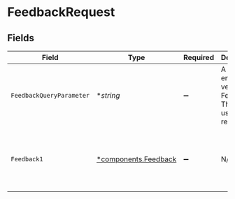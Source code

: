 # FeedbackRequest


## Fields

| Field                                                            | Type                                                             | Required                                                         | Description                                                      | Example                                                          |
| ---------------------------------------------------------------- | ---------------------------------------------------------------- | ---------------------------------------------------------------- | ---------------------------------------------------------------- | ---------------------------------------------------------------- |
| `FeedbackQueryParameter`                                         | **string*                                                        | :heavy_minus_sign:                                               | A URL encoded versions of Feedback. This is useful for requests. |                                                                  |
| `Feedback1`                                                      | [*components.Feedback](../../models/components/feedback.md)      | :heavy_minus_sign:                                               | N/A                                                              | {<br/>"trackingTokens": [<br/>"trackingTokens"<br/>],<br/>"event": "VIEW"<br/>} |